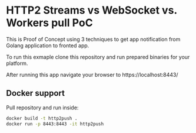 # HTTP2 Streams vs WebSocket vs. Workers pull PoC #

This is Proof of Concept using 3 techniques to get app notification from Golang application to fronted app.

To run this exmaple clone this repository and run prepared binaries for your platform.

After running this app navigate your browser to https://localhost:8443/

## Docker support ##
Pull repository and run inside:
```bash
docker build -t http2push .
docker run -p 8443:8443 -it http2push
```